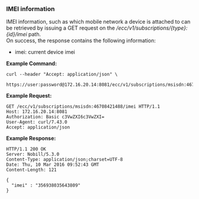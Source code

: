 ### IMEI information

IMEI information, such as which mobile network a device is attached to can be retrieved by issuing a GET request on the _/ecc/v1/subscriptions/{type}:{id}/imei_ path.  
On success, the response contains the following information:

* imei: current device imei

**Example Command:**

```
curl --header "Accept: application/json" \
 https://user:password@172.16.20.14:8081/ecc/v1/subscriptions/msisdn:46708421488/imei
```

**Example Request:**

```
GET /ecc/v1/subscriptions/msisdn:46708421488/imei HTTP/1.1
Host: 172.16.20.14:8081
Authorization: Basic c3VwZXI6c3VwZXI=
User-Agent: curl/7.43.0
Accept: application/json
```

**Example Response:**

```
HTTP/1.1 200 OK
Server: Nobill/5.3.0
Content-Type: application/json;charset=UTF-8
Date: Thu, 10 Mar 2016 09:52:43 GMT
Content-Length: 121

{
  "imei" : "356938035643809"
}
```





